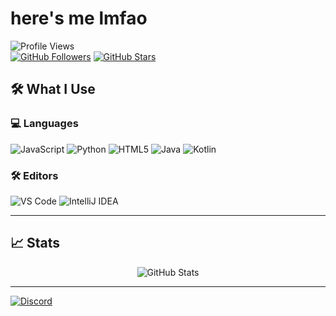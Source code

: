 # here's me lmfao

![Profile Views](https://komarev.com/ghpvc/?username=7wlr&color=blueviolet&style=flat-square)  
[![GitHub Followers](https://img.shields.io/github/followers/7wlr?color=green&style=flat-square)](https://github.com/7wlr?tab=followers)
[![GitHub Stars](https://img.shields.io/github/stars/7wlr?color=yellow&style=flat-square)](https://github.com/7wlr)

## 🛠️ What I Use
### 💻 Languages
![JavaScript](https://img.shields.io/badge/-JavaScript-F7DF1E?logo=javascript&logoColor=black&style=flat-square)
![Python](https://img.shields.io/badge/-Python-3776AB?logo=python&logoColor=white&style=flat-square)
![HTML5](https://img.shields.io/badge/-HTML5-E34F26?logo=html5&logoColor=white&style=flat-square)
![Java](https://img.shields.io/badge/Java-007396?logo=coffeescript&logoColor=white&style=flat-square)
![Kotlin](https://img.shields.io/badge/-Kotlin-7F52FF?logo=kotlin&logoColor=white&style=flat-square)

### 🛠 Editors

![VS Code](https://img.shields.io/badge/-VS%20Code-007ACC?logo=visual-studio-code&logoColor=white&style=flat-square)
![IntelliJ IDEA](https://img.shields.io/badge/-IntelliJ%20IDEA-000000?logo=intellij-idea&logoColor=white&style=flat-square)

---

## 📈 Stats

<p align="center">
  <img src="https://github-readme-stats.vercel.app/api?username=7wlr&show_icons=true&theme=radical&count_private=true" alt="GitHub Stats" />

---

[![Discord](https://img.shields.io/badge/-Discord%20Server-0A66C2?logo=Discord&logoColor=white&style=flat-square)](https://discord.gg/bUcQd8uy7X)

